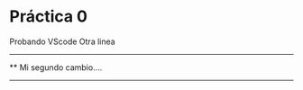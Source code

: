  # Práctica 0

Probando VScode
Otra linea

***********************
**  Mi segundo cambio....
*************************